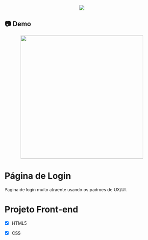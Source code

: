 <h1 align="center"><img src="https://user-images.githubusercontent.com/53831498/135899352-1463af04-5098-4741-bc8a-78c0877e1f96.png"></h1>

## :camera: Demo

<div align="center" >
  <img src="https://github.com/FelipeMaximus/page-login2/assets/53831498/590633de-4844-4ee6-9efd-81db1ce6c3d8"height="400">
</div>

# Página de Login
Pagina de login muito atraente usando os padroes de UX/UI.

# Projeto Front-end

  - [x] HTML5
  - [x] CSS

